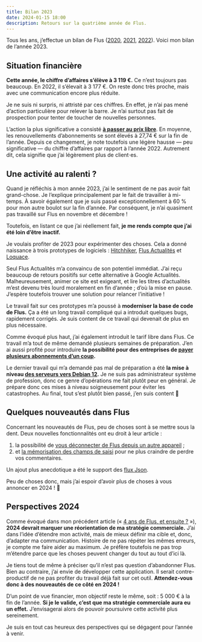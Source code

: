 ```yaml
---
title: Bilan 2023
date: 2024-01-15 18:00
description: Retours sur la quatrième année de Flus.
---
```


Tous les ans, j’effectue un bilan de Flus ([2020](bilan-2020.html), [2021](bilan-2021.html), [2022](bilan-2022.html)).
Voici mon bilan de l’année 2023.

## Situation financière

**Cette année, le chiffre d’affaires s’élève à 3 119 €.**
Ce n’est toujours pas beaucoup.
En 2022, il s’élevait à 3 177 €.
On reste donc très proche, mais avec une communication encore plus réduite.

Je ne suis ni surpris, ni attristé par ces chiffres.
En effet, je n’ai pas mené d’action particulière pour relever la barre.
Je n’ai surtout pas fait de prospection pour tenter de toucher de nouvelles personnes.

L’action la plus significative a consisté [**à passer au prix libre**](flus-passe-au-prix-libre.html).
En moyenne, les renouvellements d’abonnements se sont élevés à 27,74 € sur la fin de l’année.
Depuis ce changement, je note toutefois une légère hausse — peu significative — du chiffre d’affaires par rapport à l’année 2022.
Autrement dit, cela signifie que j’ai légèrement plus de client⋅es.

## Une activité au ralenti ?

Quand je réfléchis à mon année 2023, j’ai le sentiment de ne pas avoir fait grand-chose.
Je l’explique principalement par le fait de travailler à mi-temps.
À savoir également que je suis passé exceptionnellement à 60 % pour mon autre boulot sur la fin d’année.
Par conséquent, je n’ai quasiment pas travaillé sur Flus en novembre et décembre !

Toutefois, en listant ce que j’ai réellement fait, **je me rends compte que j’ai été loin d’être inactif.**

Je voulais profiter de 2023 pour expérimenter des choses.
Cela a donné naissance à trois prototypes de logiciels : [Hitchhiker](hitchhiker-generateur-de-planets-statiques.html), [Flus Actualités](flus-actualites.html) et [Loquace](loquace-un-agregateur-social.html).

Seul Flus Actualités m’a convaincu de son potentiel immédiat.
J’ai reçu beaucoup de retours positifs sur cette alternative à Google Actualités.
Malheureusement, animer ce site est exigeant, et lire les titres d’actualités m’est devenu très lourd moralement en fin d’année ; d’où la mise en pause.
J’espère toutefois trouver une solution pour relancer l’initiative !

Le travail fait sur ces prototypes m’a poussé à **moderniser la base de code de Flus.**
Ça a été un long travail compliqué qui a introduit quelques bugs, rapidement corrigés.
Je suis content de ce travail qui devenait de plus en plus nécessaire.

Comme évoqué plus haut, j’ai également introduit le tarif libre dans Flus.
Ce travail m’a tout de même demandé plusieurs semaines de préparation.
J’en ai aussi profité pour introduire **la possibilité pour des entreprises de [payer plusieurs abonnements d’un coup](flus-souvre-aux-entreprises.html).**

Le dernier travail qui m’a demandé pas mal de préparation a été **la mise à niveau [des serveurs vers Debian 12](debian12.html).**
Je ne suis pas administrateur système de profession, donc ce genre d’opérations me fait plutôt peur en général.
Je prépare donc ces mises à niveau soigneusement pour éviter les catastrophes.
Au final, tout s’est plutôt bien passé, j’en suis content 🙂

## Quelques nouveautés dans Flus

Concernant les nouveautés de Flus, peu de choses sont à se mettre sous la dent.
Deux nouvelles fonctionnalités ont eu droit à leur article :

1. la possibilité de [vous déconnecter de Flus depuis un autre appareil](deconnectez-vos-sessions.html) ;
2. et [la mémorisation des champs de saisi](ne-perdez-plus-vos-commentaires.html) pour ne plus craindre de perdre vos commentaires.

Un ajout plus anecdotique a été le support des [flux Json](https://www.jsonfeed.org/).

Peu de choses donc, mais j’ai espoir d’avoir plus de choses à vous annoncer en 2024 ! 👀

## Perspectives 2024

Comme évoqué dans mon précédent article (« [4 ans de Flus, et ensuite ?](4-ans-de-flus-et-ensuite.html) »), **2024 devrait marquer une réorientation de ma stratégie commerciale.**
J’ai dans l’idée d’étendre mon activité, mais de mieux définir ma cible et, donc, d’adapter ma communication.
Histoire de ne pas répéter les mêmes erreurs, je compte me faire aider au maximum.
Je préfère toutefois ne pas trop m’étendre parce que les choses peuvent changer du tout au tout d’ici là.

Je tiens tout de même à préciser qu’il n’est pas question d’abandonner Flus.
Bien au contraire, j’ai envie de développer cette application.
Il serait contre-productif de ne pas profiter du travail déjà fait sur cet outil.
**Attendez-vous donc à des nouveautés de ce côté en 2024 !**

D’un point de vue financier, mon objectif reste le même, soit : 5 000 € à la fin de l’année.
**Si je le valide, c’est que ma stratégie commerciale aura eu un effet.**
J’envisagerai alors de pouvoir poursuivre cette activité plus sereinement.

Je suis en tout cas heureux des perspectives qui se dégagent pour l’année à venir.
